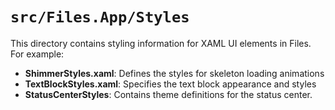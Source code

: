 # `src/Files.App/Styles`

This directory contains styling information for XAML UI elements in Files.
For example:

- **ShimmerStyles.xaml**: Defines the styles for skeleton loading animations
- **TextBlockStyles.xaml**: Specifies the text block appearance and styles
- **StatusCenterStyles**: Contains theme definitions for the status center.
